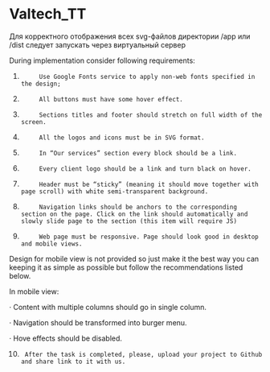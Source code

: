 # Valtech_TT

Для корректного отображения всех svg-файлов директории /app или /dist следует запускать через виртуальный сервер


During implementation consider following requirements: 

1.          Use Google Fonts service to apply non-web fonts specified in the design; 

2.          All buttons must have some hover effect. 

3.          Sections titles and footer should stretch on full width of the screen. 

4.          All the logos and icons must be in SVG format. 

5.          In “Our services” section every block should be a link. 

6.          Every client logo should be a link and turn black on hover. 

7.          Header must be “sticky” (meaning it should move together with page scroll) with white semi-transparent background. 

8.          Navigation links should be anchors to the corresponding section on the page. Click on the link should automatically and slowly slide page to the section (this item will require JS) 

9.          Web page must be responsive. Page should look good in desktop and mobile views.  

Design for mobile view is not provided so just make it the best way you can keeping it as simple as possible but follow the recommendations listed below. 

In mobile view: 

·       Content with multiple columns should go in single column. 

·       Navigation should be transformed into burger menu. 

·       Hove effects should be disabled. 

10.      After the task is completed, please, upload your project to Github and share link to it with us. 
